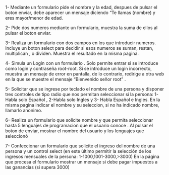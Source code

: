 1- Mediante un formulario pide el nombre y la edad, despues de pulsar el boton enviar, debe aparecer un mensaje diciendo “Te llamas (nombre) y eres mayor/menor de edad. 

2- Pide dos numeros mediante un formulario, muestra la suma de ellos al pulsar el boton enviar. 

3- Realiza un formulario con dos campos en los que introducir numeros. Incluye un boton select para decidir si esos numeros se suman, restan, multiplican , o dividen. Muestra el resultado en la misma pagina. 

4- Simula un Login con un formulario . Solo permite entrar si se introduce como login y contraseña root-root. Si se introduce un login incorrecto, muestra un mensaje de error en pantalla, de lo contrario, 
   redirige a otra web en la que se muestre el mensaje “Bienvenido señor root” . 

5- Solicitar que se ingrese por teclado el nombre de una persona y disponer tres controles de tipo radio que nos permitan 
   seleccionar si la persona: 1-Habla solo Español , 2-Habla solo Ingles y 3- Habla Español e Ingles.
   En la misma pagina indicar el nombre  y su seleccion, si no ha indicado nombre, llamarlo anonimo.

6– Realiza un formulario que solicite nombre y que permita seleccionar hasta 5 lenguajes de programacion que el usuario conoce . 
   Al pulsar el boton de enviar, mostrar el nombre del usuario y los lenguajes que seleccionó 

7- Confeccionar un formulario que solicite el ingreso del nombre de una persona y un control select (en este último permitir 
   la selección de los ingresos mensuales de la persona: 1-1000,1001-3000,>3000)
   En la página que procesa el formulario mostrar un mensaje si debe pagar impuestos a las ganancias (si supera 3000)